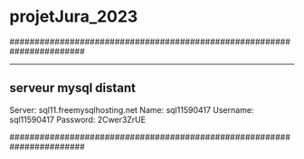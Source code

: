 # projetJura_2023

#######################################################################

-----------------------------------------------------------------------
serveur mysql distant
-----------------------------------------------------------------------

Server: sql11.freemysqlhosting.net
Name: sql11590417
Username: sql11590417
Password: 2Cwer3ZrUE

#######################################################################
